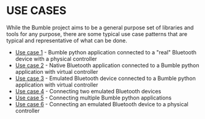USE CASES
=========

While the Bumble project aims to be a general purpose set of libraries and tools for any purpose, there are some typical use case patterns that are typical and representative of what can be done.

  * [Use case 1](use_case_1.md) - Bumble python application connected to a "real" Bluetooth device with a physical controller
  * [Use case 2](use_case_2.md) - Native Bluetooth application connected to a Bumble python application with virtual controller
  * [Use case 3](use_case_3.md) - Emulated Bluetooth device connected to a Bumble python application with virtual controller
  * [Use case 4](use_case_4.md) - Connecting two emulated Bluetooth devices
  * [Use case 5](use_case_5.md) - Connecting multiple Bumble python applications
  * [Use case 6](use_case_6.md) - Connecting an emulated Bluetooth device to a physical controller
